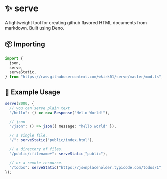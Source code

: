 # ✨ serve

A lightweight tool for creating github flavored HTML documents from markdown.
Built using Deno.

## 📦 Importing

```typescript
import {
  json,
  serve,
  serveStatic,
} from "https://raw.githubusercontent.com/wkirk01/serve/master/mod.ts";
```

## 📖 Example Usage

```typescript
serve(8000, {
  // you can serve plain text
  "/hello": () => new Response("Hello World!"),

  // json
  "/json": () => json({ message: "hello world" }),

  // a single file.
  "/": serveStatic("public/index.html"),

  // a directory of files.
  "/public/:filename+": serveStatic("public"),

  // or a remote resource.
  "/todos": serveStatic("https://jsonplaceholder.typicode.com/todos/1", false),
});
```
